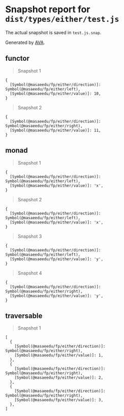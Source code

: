 # Snapshot report for `dist/types/either/test.js`

The actual snapshot is saved in `test.js.snap`.

Generated by [AVA](https://ava.li).

## functor

> Snapshot 1

    {
      [Symbol(@masaeedu/fp/either/direction)]: Symbol(@masaeedu/fp/either/left),
      [Symbol(@masaeedu/fp/either/value)]: 10,
    }

> Snapshot 2

    {
      [Symbol(@masaeedu/fp/either/direction)]: Symbol(@masaeedu/fp/either/right),
      [Symbol(@masaeedu/fp/either/value)]: 11,
    }

## monad

> Snapshot 1

    {
      [Symbol(@masaeedu/fp/either/direction)]: Symbol(@masaeedu/fp/either/left),
      [Symbol(@masaeedu/fp/either/value)]: 'x',
    }

> Snapshot 2

    {
      [Symbol(@masaeedu/fp/either/direction)]: Symbol(@masaeedu/fp/either/left),
      [Symbol(@masaeedu/fp/either/value)]: 'x',
    }

> Snapshot 3

    {
      [Symbol(@masaeedu/fp/either/direction)]: Symbol(@masaeedu/fp/either/left),
      [Symbol(@masaeedu/fp/either/value)]: 'y',
    }

> Snapshot 4

    {
      [Symbol(@masaeedu/fp/either/direction)]: Symbol(@masaeedu/fp/either/right),
      [Symbol(@masaeedu/fp/either/value)]: 'y',
    }

## traversable

> Snapshot 1

    [
      {
        [Symbol(@masaeedu/fp/either/direction)]: Symbol(@masaeedu/fp/either/right),
        [Symbol(@masaeedu/fp/either/value)]: 1,
      },
      {
        [Symbol(@masaeedu/fp/either/direction)]: Symbol(@masaeedu/fp/either/right),
        [Symbol(@masaeedu/fp/either/value)]: 2,
      },
      {
        [Symbol(@masaeedu/fp/either/direction)]: Symbol(@masaeedu/fp/either/right),
        [Symbol(@masaeedu/fp/either/value)]: 3,
      },
    ]
